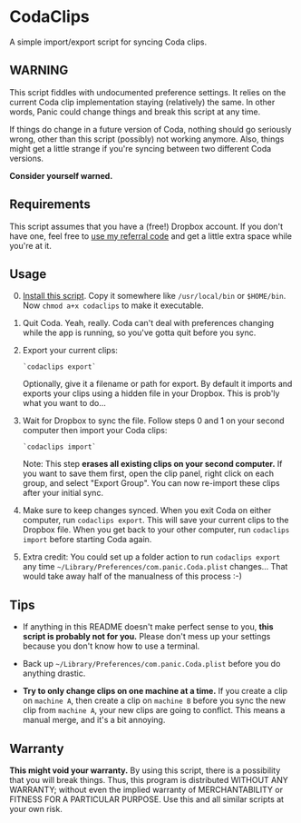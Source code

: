 CodaClips
=========

A simple import/export script for syncing Coda clips.


WARNING
-------

This script fiddles with undocumented preference settings. It relies on
the current Coda clip implementation staying (relatively) the same. In other
words, Panic could change things and break this script at any time.

If things do change in a future version of Coda, nothing should go seriously
wrong, other than this script (possibly) not working anymore. Also, things
might get a little strange if you're syncing between two different Coda
versions.

**Consider yourself warned.**


Requirements
------------

This script assumes that you have a (free!) Dropbox account. If you don't have
one, feel free to [use my referral code][1] and get a little extra space while
you're at it.

  [1]: https://www.dropbox.com/referrals/NTQzOTE3NDk


Usage
-----

0.  [Install this script][2]. Copy it somewhere like `/usr/local/bin` or `$HOME/bin`.
    Now `chmod a+x codaclips` to make it executable.
    
  [2]: http://github.com/bobthecow/codaclips/raw/master/codaclips

1.  Quit Coda. Yeah, really. Coda can't deal with preferences changing while the
    app is running, so you've gotta quit before you sync.

3.  Export your current clips:
   
        `codaclips export`
   
    Optionally, give it a filename or path for export. By default it imports and
    exports your clips using a hidden file in your Dropbox. This is prob'ly what
    you want to do...

4.  Wait for Dropbox to sync the file. Follow steps 0 and 1 on your second
    computer then import your Coda clips:
   
        `codaclips import`
   
    Note: This step **erases all existing clips on your second computer.** If you
    want to save them first, open the clip panel, right click on each group, and 
    select "Export Group". You can now re-import these clips after your initial sync.

5.  Make sure to keep changes synced. When you exit Coda on either computer, run
    `codaclips export`. This will save your current clips to the Dropbox file. When
    you get back to your other computer, run `codaclips import` before starting
    Coda again.

6.  Extra credit: You could set up a folder action to run `codaclips export` any
    time `~/Library/Preferences/com.panic.Coda.plist` changes... That would take
    away half of the manualness of this process :-)


Tips
----

 *  If anything in this README doesn't make perfect sense to you, **this script
    is probably not for you.** Please don't mess up your settings because you
    don't know how to use a terminal.

 *  Back up `~/Library/Preferences/com.panic.Coda.plist` before you do anything
    drastic.

 *  **Try to only change clips on one machine at a time.** If you create a clip
    on `machine A`, then create a clip on `machine B` before you sync the new
    clip from `machine A`, your new clips are going to conflict. This means a
    manual merge, and it's a bit annoying.


Warranty
--------

**This might void your warranty.** By using this script, there is a possibility
that you will break things. Thus, this program is distributed WITHOUT ANY
WARRANTY; without even the implied warranty of MERCHANTABILITY or FITNESS FOR A
PARTICULAR PURPOSE. Use this and all similar scripts at your own risk.

